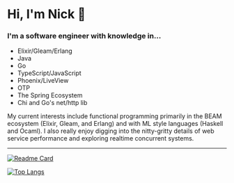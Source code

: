# Hi, I'm Nick 👋

### I'm a software engineer with knowledge in...

- Elixir/Gleam/Erlang
- Java
- Go
- TypeScript/JavaScript
- Phoenix/LiveView
- OTP
- The Spring Ecosystem
- Chi and Go's net/http lib

My current interests include functional programming primarily in the BEAM ecosystem (Elixir, Gleam, and Erlang) and with ML style languages (Haskell and Ocaml). I also really enjoy digging into the nitty-gritty details of web service performance and exploring realtime concurrent systems.

---

[![Readme Card](https://github-readme-stats.vercel.app/api?username=nicklatch&show_icons=true&theme=onedark&rank_icon=github&card_width=475)](https://github.com/nicklatch/github-readme-stats)

[![Top Langs](https://github-readme-stats.vercel.app/api/top-langs/?username=nicklatch&show_icons=true&theme=onedark&card_width=475)](https://github.com/anuraghazra/github-readme-stats)
